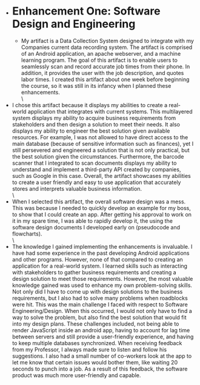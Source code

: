* # Enhancement One: Software Design and Engineering 
  * My artifact is a Data Collection System designed to integrate with my Companies current data recording system. The artifact is comprised of an Android application, an apache webserver, and a machine learning program. The goal of this artifact is to enable users to seamlessly scan and record accurate job times from their phone. In addition, it provides the user with the job description, and quotes labor times. I created this artifact about one week before beginning the course, so it was still in its infancy when I planned these enhancements.\
  \
 * I chose this artifact because it displays my abilities to create a real-world application that integrates with current systems. This multilayered system displays my ability to acquire business requirements from stakeholders and then design a solution to meet their needs. It also displays my ability to engineer the best solution given available resources. For example, I was not allowed to have direct access to the main database (because of sensitive information such as finances), yet I still persevered and engineered a solution that is not only practical, but the best solution given the circumstances. Furthermore, the barcode scanner that I integrated to scan documents displays my ability to understand and implement a third-party API created by companies, such as Google in this case. Overall, the artifact showcases my abilities to create a user friendly and easy to use application that accurately stores and interprets valuable business information.\
  \
  * When I selected this artifact, the overall software design was a mess. This was because I needed to quickly develop an example for my boss, to show that I could create an app. After getting his approval to work on it in my spare time, I was able to rapidly develop it, the using the software design documents I developed early on (pseudocode and flowcharts).\
  \
 * The knowledge I gained implementing the enhancements is invaluable. I have had some experience in the past developing Android applications and other programs. However, none of that compared to creating an application for a real-world system. I learned skills such as interacting with stakeholders to gather business requirements and creating a design solution to meet those requirements. However, the most valuable knowledge gained was used to enhance my own problem-solving skills. Not only did I have to come up with design solutions to the business requirements, but I also had to solve many problems when roadblocks were hit. This was the main challenge I faced with respect to Software Engineering/Design. When this occurred, I would not only have to find a way to solve the problem, but also find the best solution that would fit into my design plans. These challenges included, not being able to render JavaScript inside an android app, having to account for lag time between servers and still provide a user-friendly experience, and having to keep multiple databases synchronized. When receiving feedback from my Professor, I always made sure to listen and follow his suggestions. I also had a small number of co-workers look at the app to let me know that certain issues would bother them, like waiting 20 seconds to punch into a job. As a result of this feedback, the software product was much more user-friendly and capable.
